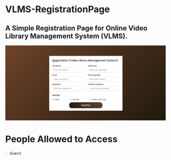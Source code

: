 # VLMS-RegistrationPage

## A Simple Registration Page for Online Video Library Management System (VLMS).

![Registration Page](https://github.com/TanushreeShaw/VLMS-RegistrationPage/blob/master/RegistrationPage.png)

# People Allowed to Access
    - Guest
